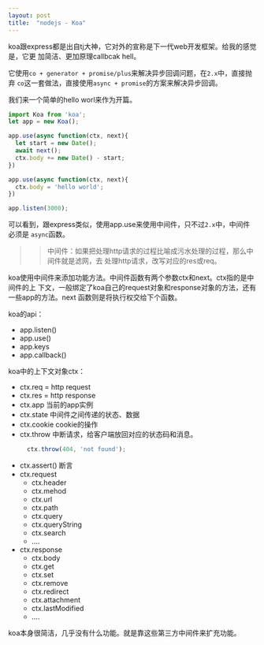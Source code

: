 ```yaml
---
layout: post
title:  "nodejs - Koa"
---
```


koa跟express都是出自tj大神，它对外的宣称是下一代web开发框架。给我的感觉是，它更
加简洁、更加原理callbcak hell。

它使用``co + generator + promise/plus``来解决异步回调问题，在``2.x``中，直接抛弃
``co``这一套做法，直接使用``async + promise``的方案来解决异步回调。

我们来一个简单的hello worl来作为开篇。

```js
import Koa from 'koa';
let app = new Koa();

app.use(async function(ctx, next){
  let start = new Date();
  await next();
  ctx.body += new Date() - start;
})

app.use(async function(ctx, next){
  ctx.body = 'hello world';
})

app.listen(3000);

```

可以看到，跟express类似，使用app.use来使用中间件，只不过``2.x``中，中间件必须是
``async``函数。

>> 中间件：如果把处理http请求的过程比喻成污水处理的过程，那么中间件就是滤网，去
>> 处理http请求，改写对应的res或req。

koa使用中间件来添加功能方法。中间件函数有两个参数ctx和next。ctx指的是中间件的上
下文，一般绑定了koa自己的request对象和response对象的方法，还有一些app的方法。next
函数则是将执行权交给下个函数。

koa的api：

- app.listen()
- app.use()
- app.keys
- app.callback()

koa中的上下文对象ctx：

- ctx.req = http request
- ctx.res = http response
- ctx.app 当前的app实例
- ctx.state 中间件之间传递的状态、数据
- ctx.cookie cookie的操作
- ctx.throw 中断请求，给客户端放回对应的状态码和消息。
  ```js
    ctx.throw(404, 'not found');
  ```
- ctx.assert() 断言
- ctx.request
  - ctx.header
  - ctx.mehod
  - ctx.url
  - ctx.path
  - ctx.query
  - ctx.queryString
  - ctx.search
  - ....
- ctx.response
  - ctx.body
  - ctx.get
  - ctx.set
  - ctx.remove
  - ctx.redirect
  - ctx.attachment
  - ctx.lastModified
  - ....

koa本身很简洁，几乎没有什么功能。就是靠这些第三方中间件来扩充功能。

